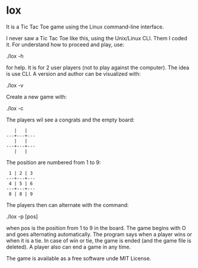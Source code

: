 # lox
It is a Tic Tac Toe game using the Linux command-line interface.

I never saw a Tic Tac Toe like this, using the Unix/Linux CLI. Them I coded it.
For understand how to proceed and play, use:

   ./lox -h 

for help. It is for 2 user players (not to play against the computer). The idea
is use CLI. A version and author can be visualized with:

   ./lox -v

Create a new game with:

   ./lox -c

The players wil see a congrats and the empty board:

       |   |   
    ---+---+---
       |   |   
    ---+---+---
       |   |   

The position are numbered from 1 to 9:

     1 | 2 | 3 
    ---+---+---
     4 | 5 | 6 
    ---+---+---
     8 | 8 | 9 

The players then can alternate with the command:

   ./lox -p [pos]

when pos is the position from 1 to 9 in the board. The game begins with
O and goes alternating automatically. The program says when a player wins
or when it is a tie. In case of win or tie, the game is ended (and the 
game file is deleted). A player also can end a game in any time.

The game is available as a free software unde MIT License.


